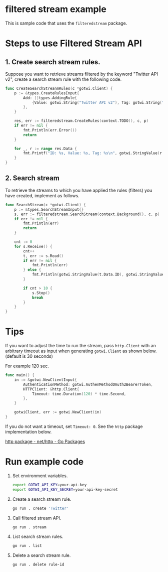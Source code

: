 filtered stream example
===

This is sample code that uses the `filteredstream` package.

# Steps to use Filtered Stream API

## 1. Create search stream rules.

Suppose you want to retrieve streams filtered by the keyword "Twitter API v2", create a search stream rule with the following code.

```go
func CreateSearchStreanmRules(c *gotwi.Client) {
	p := &types.CreateRulesInput{
		Add: []types.AddingRule{
			{Value: gotwi.String("Twitter API v2"), Tag: gotwi.String("example rule")},
		},
	}

	res, err := filteredstream.CreateRules(context.TODO(), c, p)
	if err != nil {
		fmt.Println(err.Error())
		return
	}

	for _, r := range res.Data {
		fmt.Printf("ID: %s, Value: %s, Tag: %s\n", gotwi.StringValue(r.ID), gotwi.StringValue(r.Value), gotwi.StringValue(r.Tag))
	}
}
```

## 2. Search stream

To retrieve the streams to which you have applied the rules (filters) you have created, implement as follows.

```go
func SearchStream(c *gotwi.Client) {
	p := &types.SearchStreamInput{}
	s, err := filteredstream.SearchStream(context.Background(), c, p)
	if err != nil {
		fmt.Println(err)
		return
	}

	cnt := 0
	for s.Receive() {
		cnt++
		t, err := s.Read()
		if err != nil {
			fmt.Println(err)
		} else {
			fmt.Println(gotwi.StringValue(t.Data.ID), gotwi.StringValue(t.Data.Text))
		}

		if cnt > 10 {
			s.Stop()
			break
		}
	}
}
```

# Tips

If you want to adjust the time to run the stream, pass `http.Client` with an arbitrary timeout as input when generating `gotwi.Client` as shown below. (default is 30 seconds)

For example 120 sec.

```go
func main() {
	in := &gotwi.NewClientInput{
		AuthenticationMethod: gotwi.AuthenMethodOAuth2BearerToken,
		HTTPClient: &http.Client{
			Timeout: time.Duration(120) * time.Second,
		},
	}

	gotwiClient, err := gotwi.NewClient(in)
}
```

If you do not want a timeout, set `Timeout: 0`. See the `http` package implementation below.

[http package - net/http - Go Packages](https://pkg.go.dev/net/http#Client.Timeout)

# Run example code

1. Set environment variables.

    ```bash
    export GOTWI_API_KEY=your-api-key
    export GOTWI_API_KEY_SECRET=your-api-key-secret
    ```
    
2. Create a search stream rule.

    ```bash
    go run . create 'Twitter'
    ```
    
3. Call filtered stream API.

    ```bash
    go run . stream
    ```
    
4. List search stream rules.

    ```bash
    go run . list
    ```
    
5. Delete a search stream rule.

    ```bash
    go run . delete rule-id
    ```